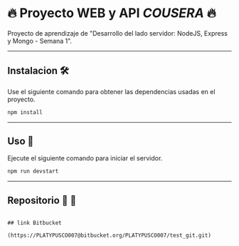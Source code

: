 # 🔥 Proyecto WEB y API *COUSERA* 🔥 

Proyecto de aprendizaje de "Desarrollo del lado servidor: NodeJS, Express y Mongo - Semana 1".

---

## Instalacion 🛠 

Use el siguiente comando para obtener las dependencias usadas en el proyecto.

```bash
npm install
```

---

## Uso 🎯 

Ejecute el siguiente comando para iniciar el servidor.

```bash
npm run devstart
```
---

## Repositorio 📁 🥊 

```

## link Bitbucket

(https://PLATYPUSCO007@bitbucket.org/PLATYPUSCO007/test_git.git)